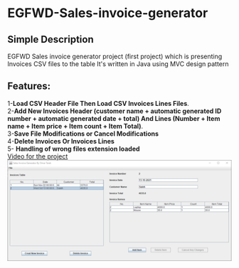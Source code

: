 # EGFWD-Sales-invoice-generator
## Simple Description
EGFWD Sales invoice generator project (first project) which is presenting Invoices CSV files to the table 
It's written in Java using MVC design pattern  
## Features:  
1-**Load CSV Header File Then Load CSV Invoices Lines Files**.  
2-**Add New Invoices Header (customer name + automatic generated ID number + automatic generated date + total) And Lines (Number + Item name + Item price + Item count + Item Total)**.  
3-**Save File Modifications or Cancel Modifications**  
4-**Delete Invoices Or Invoices Lines**  
5- **Handling of wrong files extension loaded**  
[Video for the project](https://www.linkedin.com/posts/omar-alfatatry_egfwd-project-java-activity-6921201189590048768-w4UI?utm_source=share&utm_medium=member_desktop)
![alt text](https://github.com/OmarElfatatry/EGFWD-Sales-invoice-generator/blob/master/Screenshots/GUIScreenshot.png?raw=true)
